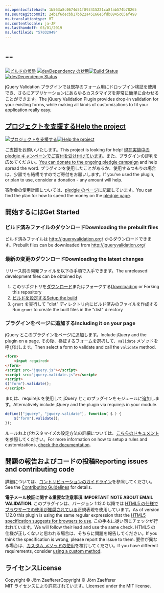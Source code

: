```yaml
---
ms.openlocfilehash: 1b563a8c0674d51f893415221ca8fab574b78265
ms.sourcegitcommit: 24b1f6decbb17bb22a45166e5fdb0845c65af498
ms.translationtype: MT
ms.contentlocale: ja-JP
ms.lasthandoff: 03/01/2019
ms.locfileid: "57032949"
---
```

<a name="--"></a>--
================================

<span data-ttu-id="5ec0d-101">[![ビルドの状態](https://secure.travis-ci.org/jzaefferer/jquery-validation.png)](http://travis-ci.org/jzaefferer/jquery-validation)
[![devDependency の状態](https://david-dm.org/jzaefferer/jquery-validation/dev-status.png?theme=shields.io)](https://david-dm.org/jzaefferer/jquery-validation#info=devDependencies)</span><span class="sxs-lookup"><span data-stu-id="5ec0d-101">[![Build Status](https://secure.travis-ci.org/jzaefferer/jquery-validation.png)](http://travis-ci.org/jzaefferer/jquery-validation)
[![devDependency Status](https://david-dm.org/jzaefferer/jquery-validation/dev-status.png?theme=shields.io)](https://david-dm.org/jzaefferer/jquery-validation#info=devDependencies)</span></span>

<span data-ttu-id="5ec0d-102">jQuery Validation プラグインでは既存のフォーム用にドロップイン検証を使用でき、さらにアプリケーションにあらゆるカスタマイズを非常に簡単に合わせることができます。</span><span class="sxs-lookup"><span data-stu-id="5ec0d-102">The jQuery Validation Plugin provides drop-in validation for your existing forms, while making all kinds of customizations to fit your application really easy.</span></span>

## <a name="help-the-projecthttppledgiecomcampaigns18159"></a>[<span data-ttu-id="5ec0d-103">プロジェクトを支援する</span><span class="sxs-lookup"><span data-stu-id="5ec0d-103">Help the project</span></span>](http://pledgie.com/campaigns/18159)

<span data-ttu-id="5ec0d-104">[![プロジェクトを支援する](http://www.pledgie.com/campaigns/18159.png?skin_name=chrome)](http://pledgie.com/campaigns/18159)</span><span class="sxs-lookup"><span data-stu-id="5ec0d-104">[![Help the project](http://www.pledgie.com/campaigns/18159.png?skin_name=chrome)](http://pledgie.com/campaigns/18159)</span></span>

<span data-ttu-id="5ec0d-105">ご支援をお願いいたします。</span><span class="sxs-lookup"><span data-stu-id="5ec0d-105">This project is looking for help!</span></span> <span data-ttu-id="5ec0d-106">[現在実施中の pledgie キャンペーンでご寄付を受け付けています](http://pledgie.com/campaigns/18159)。また、プラグインの評判を広めてください。</span><span class="sxs-lookup"><span data-stu-id="5ec0d-106">[You can donate to the ongoing pledgie campaign](http://pledgie.com/campaigns/18159) and help spread the word.</span></span> <span data-ttu-id="5ec0d-107">プラグインを使用したことがあるか、使用するつもりの場合は、少額でも結構ですのでご寄付をお願いします。</span><span class="sxs-lookup"><span data-stu-id="5ec0d-107">If you've used the plugin, or plan to use, consider a donation - any amount will help.</span></span>

<span data-ttu-id="5ec0d-108">寄附金の使用計画については、[pledgie のページ](http://pledgie.com/campaigns/18159)に記載しています。</span><span class="sxs-lookup"><span data-stu-id="5ec0d-108">You can find the plan for how to spend the money on the [pledgie page](http://pledgie.com/campaigns/18159).</span></span>

## <a name="get-started"></a><span data-ttu-id="5ec0d-109">開始するには</span><span class="sxs-lookup"><span data-stu-id="5ec0d-109">Get Started</span></span>

### <a name="downloading-the-prebuilt-files"></a><span data-ttu-id="5ec0d-110">ビルド済みファイルのダウンロード</span><span class="sxs-lookup"><span data-stu-id="5ec0d-110">Downloading the prebuilt files</span></span>

<span data-ttu-id="5ec0d-111">ビルド済みファイルは http://jqueryvalidation.org/ からダウンロードできます。</span><span class="sxs-lookup"><span data-stu-id="5ec0d-111">Prebuilt files can be downloaded from http://jqueryvalidation.org/</span></span>

### <a name="downloading-the-latest-changes"></a><span data-ttu-id="5ec0d-112">最新の変更のダウンロード</span><span class="sxs-lookup"><span data-stu-id="5ec0d-112">Downloading the latest changes</span></span>

<span data-ttu-id="5ec0d-113">リリース前の開発ファイルを以下の手順で入手できます。</span><span class="sxs-lookup"><span data-stu-id="5ec0d-113">The unreleased development files can be obtained by:</span></span>

 1. <span data-ttu-id="5ec0d-114">このリポジトリを[ダウンロード](https://github.com/jzaefferer/jquery-validation/archive/master.zip)またはフォークする</span><span class="sxs-lookup"><span data-stu-id="5ec0d-114">[Downloading](https://github.com/jzaefferer/jquery-validation/archive/master.zip) or Forking this repository</span></span>
 2. [<span data-ttu-id="5ec0d-115">ビルドを設定する</span><span class="sxs-lookup"><span data-stu-id="5ec0d-115">Setup the build</span></span>](CONTRIBUTING.md#build-setup)
 3. <span data-ttu-id="5ec0d-116">`grunt` を実行して "dist" ディレクトリ内にビルド済みのファイルを作成する</span><span class="sxs-lookup"><span data-stu-id="5ec0d-116">Run `grunt` to create the built files in the "dist" directory</span></span>

### <a name="including-it-on-your-page"></a><span data-ttu-id="5ec0d-117">プラグインをページに追加する</span><span class="sxs-lookup"><span data-stu-id="5ec0d-117">Including it on your page</span></span>

<span data-ttu-id="5ec0d-118">jQuery とこのプラグインをページに追加します。</span><span class="sxs-lookup"><span data-stu-id="5ec0d-118">Include jQuery and the plugin on a page.</span></span> <span data-ttu-id="5ec0d-119">その後、検証するフォームを選択して、`validate` メソッドを呼び出します。</span><span class="sxs-lookup"><span data-stu-id="5ec0d-119">Then select a form to validate and call the `validate` method.</span></span>

```html
<form>
    <input required>
</form>
<script src="jquery.js"></script>
<script src="jquery.validate.js"></script>
<script>
$("form").validate();
</script>
```

<span data-ttu-id="5ec0d-120">または、requirejs を使用して jQuery とこのプラグインをモジュールに追加します。</span><span class="sxs-lookup"><span data-stu-id="5ec0d-120">Alternatively include jQuery and the plugin via requirejs in your module.</span></span>

```js
define(["jquery", "jquery.validate"], function( $ ) {
    $("form").validate();
});
```

<span data-ttu-id="5ec0d-121">ルールおよびカスタマイズの設定方法の詳細については、[こちらのドキュメント](http://jqueryvalidation.org/documentation/)を参照してください。</span><span class="sxs-lookup"><span data-stu-id="5ec0d-121">For more information on how to setup a rules and customizations, [check the documentation](http://jqueryvalidation.org/documentation/).</span></span>

## <a name="reporting-issues-and-contributing-code"></a><span data-ttu-id="5ec0d-122">問題の報告およびコードの投稿</span><span class="sxs-lookup"><span data-stu-id="5ec0d-122">Reporting issues and contributing code</span></span>

<span data-ttu-id="5ec0d-123">詳細については、[コントリビューションのガイドライン](CONTRIBUTING.md)を参照してください。</span><span class="sxs-lookup"><span data-stu-id="5ec0d-123">See the [Contributing Guidelines](CONTRIBUTING.md) for details.</span></span>

<span data-ttu-id="5ec0d-124">**電子メール検証に関する重要な注意事項**.</span><span class="sxs-lookup"><span data-stu-id="5ec0d-124">**IMPORTANT NOTE ABOUT EMAIL VALIDATION**.</span></span> <span data-ttu-id="5ec0d-125">このプラグインは、バージョン 1.12.0 以降では [HTML5 の仕様でブラウザーでの使用が推奨されている](https://html.spec.whatwg.org/multipage/forms.html#valid-e-mail-address)正規表現を使用しています。</span><span class="sxs-lookup"><span data-stu-id="5ec0d-125">As of version 1.12.0 this plugin is using the same regular expression that the [HTML5 specification suggests for browsers to use](https://html.spec.whatwg.org/multipage/forms.html#valid-e-mail-address).</span></span> <span data-ttu-id="5ec0d-126">この手本に従い同じチェックが行われています。</span><span class="sxs-lookup"><span data-stu-id="5ec0d-126">We will follow their lead and use the same check.</span></span> <span data-ttu-id="5ec0d-127">HTML5 の仕様が正しくないと思われる場合は、そちらに問題を報告してください。</span><span class="sxs-lookup"><span data-stu-id="5ec0d-127">If you think the specification is wrong, please report the issue to them.</span></span> <span data-ttu-id="5ec0d-128">要件が異なる場合は、[カスタム メソッドの使用](http://jqueryvalidation.org/jQuery.validator.addMethod/)を検討してください。</span><span class="sxs-lookup"><span data-stu-id="5ec0d-128">If you have different requirements, consider [using a custom method](http://jqueryvalidation.org/jQuery.validator.addMethod/).</span></span>

## <a name="license"></a><span data-ttu-id="5ec0d-129">ライセンス</span><span class="sxs-lookup"><span data-stu-id="5ec0d-129">License</span></span>
<span data-ttu-id="5ec0d-130">Copyright &copy; Jörn Zaefferer</span><span class="sxs-lookup"><span data-stu-id="5ec0d-130">Copyright &copy; Jörn Zaefferer</span></span><br>
<span data-ttu-id="5ec0d-131">MIT ライセンスにより許諾されています。</span><span class="sxs-lookup"><span data-stu-id="5ec0d-131">Licensed under the MIT license.</span></span>

